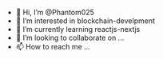 - 👋 Hi, I’m @Phantom025
- 👀 I’m interested in blockchain-develpment
- 🌱 I’m currently learning reactjs-nextjs
- 💞️ I’m looking to collaborate on ...
- 📫 How to reach me ...

<!---
Phantom025/Phantom025 is a ✨ special ✨ repository because its `README.md` (this file) appears on your GitHub profile.
You can click the Preview link to take a look at your changes.
--->
